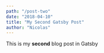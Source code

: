 ```yaml
---
path: "/post-two"
date: "2018-04-10"
title: "My Second Gatsby Post"
author: "Nicolas"
---
```


This is my **second** blog post in Gatsby